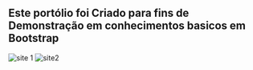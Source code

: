 <h2>Este portólio foi Criado para fins de Demonstração em conhecimentos basicos em Bootstrap</h2>

![site 1](https://github.com/ArthurVenicio03/Portifolio_Teste_Licitar_Bootstrap/assets/102040825/9d8f4e1e-452d-4e0f-9aed-cf9a4e1e1cad)
![site2](https://github.com/ArthurVenicio03/Portifolio_Teste_Licitar_Bootstrap/assets/102040825/0d580bb1-504f-42ac-92be-3496d4bd57ff)
